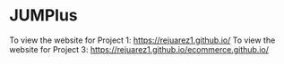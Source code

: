 # JUMPlus
To view the website for Project 1: https://rejuarez1.github.io/
To view the website for Project 3: https://rejuarez1.github.io/ecommerce.github.io/
